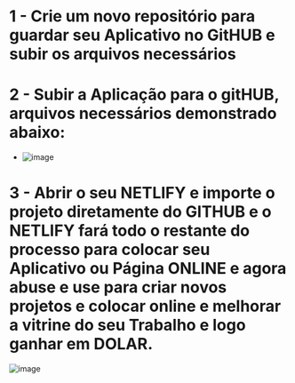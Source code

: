 # 1 - Crie um novo repositório para guardar seu Aplicativo no GitHUB e subir os arquivos necessários
# 2 - Subir a Aplicação para o gitHUB, arquivos necessários demonstrado abaixo:
- ![image](https://github.com/user-attachments/assets/df30b0f7-2f98-44c2-a9e6-e995276599b2)

# 3 - Abrir o seu NETLIFY e importe o projeto diretamente do GITHUB e o NETLIFY fará todo o restante do processo para colocar seu Aplicativo ou Página ONLINE e agora abuse e use para criar novos projetos e colocar online e melhorar a vitrine do seu Trabalho e logo ganhar em DOLAR.

![image](https://github.com/user-attachments/assets/89bc54f5-2dc7-4c43-bfd7-b9ad6a3e7f31)


